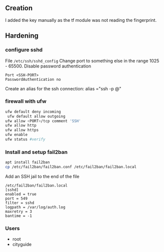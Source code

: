 
## Creation
I added the key manually as the tf module was not reading the fingerprint.

## Hardening
### configure sshd 
File `/etc/ssh/sshd_config`
Change port to something else in the range 1025 - 65500.
Disable password authentication
```
Port <SSH-PORT>
PasswordAuthentication no
```
Create an alias for the ssh connection:
alias <random-name>="ssh -p <SSH-PORT> <USERNAME>@<LOCAL-IP>"

### firewall with ufw
```bash
ufw default deny incoming
 ufw default allow outgoing
ufw allow <PORT>/tcp comment 'SSH'
ufw allow http
ufw allow https
ufw enable
ufw status #verify
```

### Install and setup fail2ban
```bash
apt install fail2ban
cp /etc/fail2ban/fail2ban.conf /etc/fail2ban/fail2ban.local
```
Add an SSH jail to the end of the file
```
/etc/fail2ban/fail2ban.local
[sshd]
enabled = true
port = 549
filter = sshd
logpath = /var/log/auth.log
maxretry = 3
bantime = -1
```

### Users
* root
* cityguide